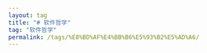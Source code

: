 ```yaml
---
layout: tag
title: "# 软件哲学"
tag: "软件哲学"
permalink: /tags/%E8%BD%AF%E4%BB%B6%E5%93%B2%E5%AD%A6/
---
```

